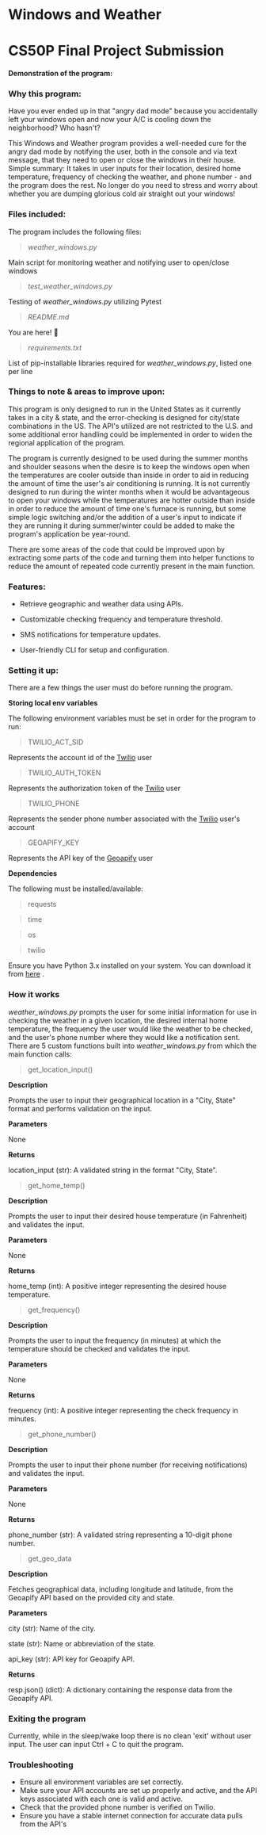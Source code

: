 # Windows and Weather
# CS50P Final Project Submission
#### Demonstration of the program:  <URL HERE>
### Why this program:
Have you ever ended up in that "angry dad mode" because you accidentally left your windows open and now your A/C is cooling down the neighborhood? Who hasn't?

This Windows and Weather program provides a well-needed cure for the angry dad mode by notifying the user, both in the console and via text message, that they need to open or close the windows in their house. Simple summary: It takes in user inputs for their location, desired home temperature, frequency of checking the weather, and phone number - and the program does the rest. No longer do you need to stress and worry about whether you are dumping glorious cold air straight out your windows!

### Files included:
The program includes the following files:

>*weather_windows.py*

Main script for monitoring weather and notifying user to open/close windows

>*test_weather_windows.py*

Testing of *weather_windows.py* utilizing Pytest

>*README.md*

You are here! :wave:

>*requirements.txt*

List of pip-installable libraries required for *weather_windows.py*, listed one per line

### Things to note & areas to improve upon:

This program is only designed to run in the United States as it currently takes in a city & state, and the error-checking is designed for city/state combinations in the US. The API's utilized are not restricted to the U.S. and some additional error handling could be implemented in order to widen the regional application of the program.

The program is currently designed to be used during the summer months and shoulder seasons when the desire is to keep the windows open when the temperatures are cooler outside than inside in order to aid in reducing the amount of time the user's air conditioning is running. It is not currently designed to run during the winter months when it would be advantageous to open your windows while the temperatures are hotter outside than inside in order to reduce the amount of time one's furnace is running, but some simple logic switching and/or the addition of a user's input to indicate if they are running it during summer/winter could be added to make the program's application be year-round.

There are some areas of the code that could be improved upon by extracting some parts of the code and turning them into helper functions to reduce the amount of repeated code currently present in the main function.

### Features:

- Retrieve geographic and weather data using APIs.

- Customizable checking frequency and temperature threshold.

- SMS notifications for temperature updates.

- User-friendly CLI for setup and configuration.


### Setting it up:

There are a few things the user must do before running the program.

**Storing local env variables**

The following environment variables must be set in order for the program to run:

>TWILIO_ACT_SID

Represents the account id of the [Twilio](https://www.twilio.com/en-us) user

>TWILIO_AUTH_TOKEN

Represents the authorization token of the [Twilio](https://www.twilio.com/en-us) user

>TWILIO_PHONE

Represents the sender phone number associated with the [Twilio](https://www.twilio.com/en-us) user's account

>GEOAPIFY_KEY

Represents the API key of the [Geoapify](https://www.geoapify.com/) user

**Dependencies**

The following must be installed/available:

>requests

>time

>os

>twilio

Ensure you have Python 3.x installed on your system. You can download it from [here](https://www.python.org/downloads/) .


### How it works

*weather_windows.py* prompts the user for some initial information for use in checking the weather in a given location, the desired internal home temperature, the frequency the user would like the weather to be checked, and the user's phone number where they would like a notification sent. There are 5 custom functions built into *weather_windows.py* from which the main function calls:

>get_location_input()

**Description**

Prompts the user to input their geographical location in a "City, State" format and performs validation on the input.

**Parameters**

None

**Returns**

location_input (str): A validated string in the format "City, State".

>get_home_temp()

**Description**

Prompts the user to input their desired house temperature (in Fahrenheit) and validates the input.

**Parameters**

None

**Returns**

home_temp (int): A positive integer representing the desired house temperature.

>get_frequency()

**Description**

Prompts the user to input the frequency (in minutes) at which the temperature should be checked and validates the input.

**Parameters**

None

**Returns**

frequency (int): A positive integer representing the check frequency in minutes.

>get_phone_number()

**Description**

Prompts the user to input their phone number (for receiving notifications) and validates the input.

**Parameters**

None

**Returns**

phone_number (str): A validated string representing a 10-digit phone number.

>get_geo_data

**Description**

Fetches geographical data, including longitude and latitude, from the Geoapify API based on the provided city and state.

**Parameters**

city (str): Name of the city.

state (str): Name or abbreviation of the state.

api_key (str): API key for Geoapify API.

**Returns**

resp.json() (dict): A dictionary containing the response data from the Geoapify API.

### Exiting the program

Currently, while in the sleep/wake loop there is no clean 'exit' without user input. The user can input Ctrl + C to quit the program.

### Troubleshooting

- Ensure all environment variables are set correctly.
- Make sure your API accounts are set up properly and active, and the API keys associated with each one is valid and active.
- Check that the provided phone number is verified on Twilio.
- Ensure you have a stable internet connection for accurate data pulls from the API's
